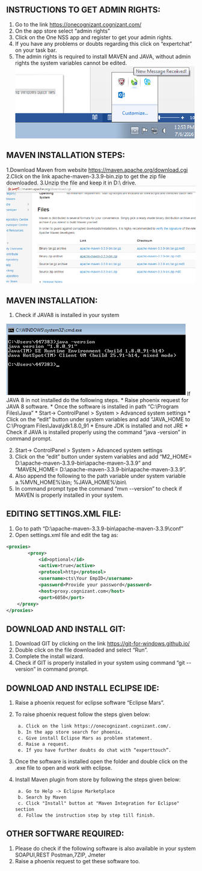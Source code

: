 
## INSTRUCTIONS TO GET ADMIN RIGHTS: ##

1. Go to the link https://onecognizant.cognizant.com/
2. On the app store select “admin rights”
3. Click on the One NSS app and register to get your admin rights.
4. If you have any problems or doubts regarding this click on “expertchat” on your task bar. 
5. The admin rights is required to install MAVEN and JAVA, without admin rights the system variables cannot be edited.
![alt text](https://github.com/CTSJavaTraining/Images/blob/master/expert_touch.png)
	
## MAVEN INSTALLATION STEPS: ##

1.Download Maven from website https://maven.apache.org/download.cgi 
2.Click on the link apache-maven-3.3.9-bin.zip to get the zip file downloaded.
3.Unzip the file and keep it in D:\ drive.
![alt text](https://github.com/CTSJavaTraining/Images/blob/master/maven_download.png)

## MAVEN INSTALLATION: ##

1. Check if JAVA8 is installed in your system

![alt text](https://github.com/CTSJavaTraining/Images/blob/master/Java_Version_Check.png "JAVA_VERSION_CHECK")
	If JAVA 8 in not installed do the following steps.
	* Raise phoenix request for JAVA 8 software.
	* Once the software is installed in path “C:\Program Files\Java”
	* Start-> ControlPanel > System > Advanced system settings
	* Click on the “edit” button under system variables and add “JAVA_HOME to C:\Program Files\Java\jdk1.8.0_91
	* Ensure JDK is installed and not JRE
	* Check if JAVA is installed properly using the command “java -version” in command prompt.
	
2. Start-> ControlPanel > System > Advanced system settings
3. Click on the “edit” button under system variables and add “M2_HOME= D:\apache-maven-3.3.9-bin\apache-maven-3.3.9” and “MAVEN_HOME= D:\apache-maven-3.3.9-bin\apache-maven-3.3.9”.
4. Also append the following to the path variable under system variable
	a.%MVN_HOME%\bin; %JAVA_HOME%\bin\
5. In command prompt type the command “mvn --version” to check if MAVEN is properly installed in your system.

## EDITING SETTINGS.XML FILE: ##

1. Go to path “D:\apache-maven-3.3.9-bin\apache-maven-3.3.9\conf”
2. Open settings.xml file and edit the <proxies> tag as:

```xml
<proxies>
    	<proxy>
	      	<id>optional</id>
	     	<active>true</active>
	      	<protocol>http</protocol>
	      	<username>cts\Your EmpID</username>
	      	<password>Provide your password</password>
	      	<host>proxy.cognizant.com</host>
	      	<port>6050</port>
 	</proxy>
</proxies>
```


## DOWNLOAD AND INSTALL GIT: ##

1. Download GIT by clicking on the link https://git-for-windows.github.io/
2. Double click on the file downloaded and select “Run”.
3. Complete the install wizard.
4. Check if GIT is properly installed in your system using command “git --version” in command prompt.

## DOWNLOAD AND INSTALL ECLIPSE IDE: ##

1. Raise a phoenix request for eclipse software “Eclipse Mars”.
2. To raise phoenix request follow the steps given below:

		a. Click on the link https://onecognizant.cognizant.com/.
		b. In the app store search for phoenix.
		c. Give install Eclipse Mars as problem statement.
		d. Raise a request.
		e. If you have further doubts do chat with “experttouch”.
3. Once the software is installed open the folder and double click on the .exe file to open and work with eclipse.
4. Install Maven plugin from store by following the steps given below:

		a. Go to Help -> Eclipse Marketplace
		b. Search by Maven
		c. Click "Install" button at "Maven Integration for Eclipse" section
		d. Follow the instruction step by step till finish.

## OTHER SOFTWARE REQUIRED: ##

1. Please do check if the following software is also available in your system SOAPUI,REST Postman,7ZIP, Jmeter
2. Raise a phoenix request to get these software too.


